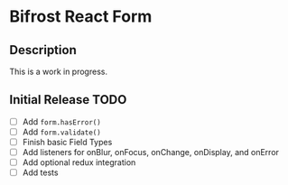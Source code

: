 # Bifrost React Form

## Description

This is a work in progress.

## Initial Release TODO

- [ ] Add `form.hasError()`
- [ ] Add `form.validate()`
- [ ] Finish basic Field Types
- [ ] Add listeners for onBlur, onFocus, onChange, onDisplay, and onError
- [ ] Add optional redux integration
- [ ] Add tests